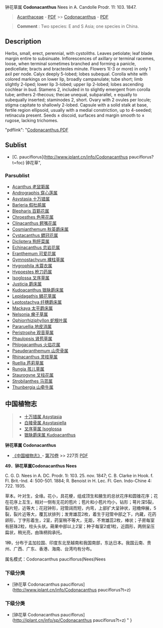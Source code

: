 钟花草属 **Codonacanthus** Nees in A. Candolle Prodr. 11: 103. 1847.

> [Acanthaceae](Acanthaceae-爵床科.md) - [PDF](http://www.iplant.cn/foc/pdf/Acanthaceae.pdf) >> [Codonacanthus](http://www.iplant.cn/info/Codonacanthus?t=foc) - [PDF](http://www.iplant.cn/foc/pdf/Codonacanthus.pdf)


> **Comment** : 
> Two species: E and S Asia; one species in China.

## Description

Herbs, small, erect, perennial, with cystoliths. Leaves petiolate; leaf blade margin entire to subsinuate. Inflorescences of axillary or terminal racemes, loose, when terminal sometimes branched and forming a panicle, pedicellate; bracts and bracteoles minute. Flowers 1(-3 or more) in only 1 axil per node. Calyx deeply 5-lobed; lobes subequal. Corolla white with colored markings on lower lip, broadly campanulate; tube short; limb slightly 2-liped; lower lip 3-lobed; upper lip 2-lobed; lobes ascending cochlear in bud. Stamens 2, included in to slightly emergent from corolla tube; anthers 2-thecous; thecae unequal, subparallel, ± equally to subequally inserted; staminodes 2, short. Ovary with 2 ovules per locule; stigma capitate to shallowly 2-lobed. Capsule with a solid stalk at base, fertile region ellipsoid, usually with a medial constriction, up to 4-seeded; retinacula present. Seeds ± discoid, surfaces and margin smooth to ± rugose, lacking trichomes.

  "pdflink": "[Codonacanthus.PDF](http://www.iplant.cn/foc/pdf/Codonacanthus.pdf)

## Sublist

* [C.  pauciflorus](http://www.iplant.cn/info/Codonacanthus pauciflorus?t=foc) 钟花草",

### Parsublist

* [Acanthus  老鼠簕属](Acanthus-老鼠簕属.md)
* [Andrographis  穿心莲属](http://www.iplant.cn/info/Andrographis?t=foc)
* [Asystasia  十万错属](http://www.iplant.cn/info/Asystasia?t=foc)
* [Barleria  假杜鹃属](http://www.iplant.cn/info/Barleria?t=foc)
* [Blepharis  百簕花属](http://www.iplant.cn/info/Blepharis?t=foc)
* [Chroesthes  色萼花属](http://www.iplant.cn/info/Chroesthes?t=foc)
* [Clinacanthus  鳄嘴花属](http://www.iplant.cn/info/Clinacanthus?t=foc)
* [Cosmianthemum  秋英爵床属](http://www.iplant.cn/info/Cosmianthemum?t=foc)
* [Cystacanthus  鳔冠花属](http://www.iplant.cn/info/Cystacanthus?t=foc)
* [Dicliptera  狗肝菜属](http://www.iplant.cn/info/Dicliptera?t=foc)
* [Echinacanthus  恋岩花属](http://www.iplant.cn/info/Echinacanthus?t=foc)
* [Eranthemum  可爱花属](http://www.iplant.cn/info/Eranthemum?t=foc)
* [Gymnostachyum  裸柱草属](http://www.iplant.cn/info/Gymnostachyum?t=foc)
* [Hygrophila  水蓑衣属](http://www.iplant.cn/info/Hygrophila?t=foc)
* [Hypoestes  枪刀药属](http://www.iplant.cn/info/Hypoestes?t=foc)
* [Isoglossa  叉序草属](http://www.iplant.cn/info/Isoglossa?t=foc)
* [Justicia  爵床属](http://www.iplant.cn/info/Justicia?t=foc)
* [Kudoacanthus  银脉爵床属](http://www.iplant.cn/info/Kudoacanthus?t=foc)
* [Lepidagathis  鳞花草属](http://www.iplant.cn/info/Lepidagathis?t=foc)
* [Leptostachya  纤穗爵床属](http://www.iplant.cn/info/Leptostachya?t=foc)
* [Mackaya  太平爵床属](http://www.iplant.cn/info/Mackaya?t=foc)
* [Nelsonia  瘤子草属](http://www.iplant.cn/info/Nelsonia?t=foc)
* [Ophiorrhiziphyllon  蛇根叶属](http://www.iplant.cn/info/Ophiorrhiziphyllon?t=foc)
* [Pararuellia  地皮消属](http://www.iplant.cn/info/Pararuellia?t=foc)
* [Peristrophe  观音草属](http://www.iplant.cn/info/Peristrophe?t=foc)
* [Phaulopsis  肾苞草属](http://www.iplant.cn/info/Phaulopsis?t=foc)
* [Phlogacanthus  火焰花属](http://www.iplant.cn/info/Phlogacanthus?t=foc)
* [Pseuderanthemum  山壳骨属](http://www.iplant.cn/info/Pseuderanthemum?t=foc)
* [Rhinacanthus  灵枝草属](http://www.iplant.cn/info/Rhinacanthus?t=foc)
* [Ruellia  芦莉草属](http://www.iplant.cn/info/Ruellia?t=foc)
* [Rungia  孩儿草属](http://www.iplant.cn/info/Rungia?t=foc)
* [Staurogyne  叉柱花属](http://www.iplant.cn/info/Staurogyne?t=foc)
* [Strobilanthes  马蓝属](http://www.iplant.cn/info/Strobilanthes?t=foc)
* [Thunbergia  山牵牛属](http://www.iplant.cn/info/Thunbergia?t=foc)


## 中国植物志

> * [十万错属  Asystasia](Asystasia-十万错属.md)
> * [白接骨属  Asystasiella](http://www.iplant.cn/info/Asystasiella?t=z)
> * [叉序草属  Isoglossa](http://www.iplant.cn/info/Isoglossa?t=z)
> * [银脉爵床属  Kudoacanthus](http://www.iplant.cn/info/Kudoacanthus?t=z)


**钟花草属 Codonacanthus**

* [《中国植物志》](http://www.iplant.cn/frps)- [第70卷](http://www.iplant.cn/frps/vol/70) >> 227页 [PDF](http://www.iplant.cn/frps/pdf/70/227y.pdf)


**49．钟花草属Codonacanthus Nees**

C. G. D. Nees in A. DC. Prodr. 1l: 103. 25. nov. 1847; C. B. Clarke in Hook. f. Fl. Brit.-Ind. 4: 500-501. 1884; R. Benoist in H. Lec. Fl. Gen. Indo-Chine 4: 722. 1935.

草本。叶对生，全缘。花小，具花梗，组成顶生和腋生的总状花序和圆锥花序；花在花序上互生，相对一侧有无花的苞片；苞片和小苞片均小，钻形；萼片深5裂，裂片短，近等大；花冠钟形，冠管阔而短，内弯，上部扩大呈钟状，冠檐伸展，5裂，裂片近等大，覆瓦状排列；发育雄蕊2枚，着生于冠管中部之下，内藏，花药卵形，丁字形着生，2室，药室稍不等大，无距，不育雄蕊2枚，棒状；子房每室有胚珠2粒，柱头头状。蒴果中部以上2室；种子每室2或1粒，近圆形，两侧呈压扁状，稍光亮，由珠柄钩承托。

1种，分布于孟加拉国、印度东北至越南和我国南部，东达日本。我国云南、贵州、广西、广东、香港、海南、台湾均有分布。

属名模式：Codonacanthus pauciflorus(Nees)Nees

### 下级分类
* [钟花草  Codonacanthus pauciflorus](http://www.iplant.cn/info/Codonacanthus pauciflorus?t=z)

### 下级分类
* [钟花草  Codonacanthus pauciflorus](http://iplant.cn/info/sp/Codonacanthus pauciflorus?t=z)
"
}